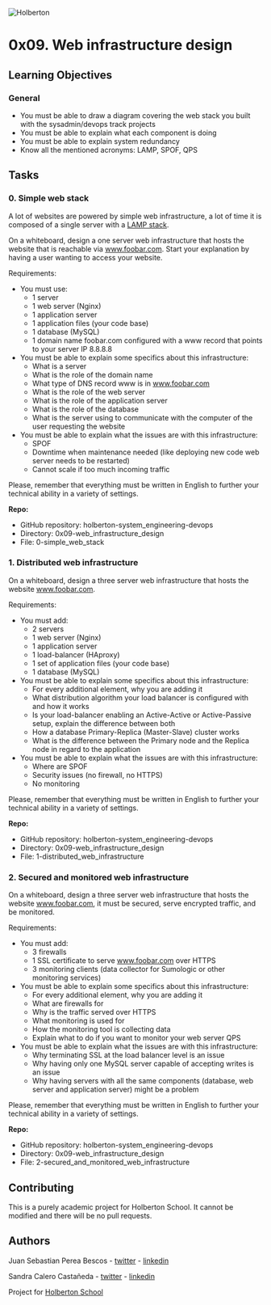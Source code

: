 ![Holberton](https://user-images.githubusercontent.com/85451781/140782830-f3f4a341-3d98-4a6e-89d2-76d684c80e9e.png)

# 0x09. Web infrastructure design

## Learning Objectives

### General

- You must be able to draw a diagram covering the web stack you built with the sysadmin/devops track projects
- You must be able to explain what each component is doing
- You must be able to explain system redundancy
- Know all the mentioned acronyms: LAMP, SPOF, QPS

## Tasks

### 0. Simple web stack

A lot of websites are powered by simple web infrastructure, a lot of time it is composed of a single server with a [LAMP stack](https://intranet.hbtn.io/rltoken/lBFrw_pTU3_sMuYFptFFsw).

On a whiteboard, design a one server web infrastructure that hosts the website that is reachable via www.foobar.com. Start your explanation by having a user wanting to access your website.

Requirements:

- You must use:
  - 1 server
  - 1 web server (Nginx)
  - 1 application server
  - 1 application files (your code base)
  - 1 database (MySQL)
  - 1 domain name foobar.com configured with a www record that points to your server IP 8.8.8.8
- You must be able to explain some specifics about this infrastructure:
  - What is a server
  - What is the role of the domain name
  - What type of DNS record www is in www.foobar.com
  - What is the role of the web server
  - What is the role of the application server
  - What is the role of the database
  - What is the server using to communicate with the computer of the user requesting the website
- You must be able to explain what the issues are with this infrastructure:
  - SPOF
  - Downtime when maintenance needed (like deploying new code web server needs to be restarted)
  - Cannot scale if too much incoming traffic

Please, remember that everything must be written in English to further your technical ability in a variety of settings.

**Repo:**

- GitHub repository: holberton-system_engineering-devops
- Directory: 0x09-web_infrastructure_design
- File: 0-simple_web_stack

### 1. Distributed web infrastructure

On a whiteboard, design a three server web infrastructure that hosts the website www.foobar.com.

Requirements:

- You must add:
  - 2 servers
  - 1 web server (Nginx)
  - 1 application server
  - 1 load-balancer (HAproxy)
  - 1 set of application files (your code base)
  - 1 database (MySQL)
- You must be able to explain some specifics about this infrastructure:
  - For every additional element, why you are adding it
  - What distribution algorithm your load balancer is configured with and how it works
  - Is your load-balancer enabling an Active-Active or Active-Passive setup, explain the difference between both
  - How a database Primary-Replica (Master-Slave) cluster works
  - What is the difference between the Primary node and the Replica node in regard to the application
- You must be able to explain what the issues are with this infrastructure:
  - Where are SPOF
  - Security issues (no firewall, no HTTPS)
  - No monitoring

Please, remember that everything must be written in English to further your technical ability in a variety of settings.

**Repo:**

- GitHub repository: holberton-system_engineering-devops
- Directory: 0x09-web_infrastructure_design
- File: 1-distributed_web_infrastructure

### 2. Secured and monitored web infrastructure

On a whiteboard, design a three server web infrastructure that hosts the website www.foobar.com, it must be secured, serve encrypted traffic, and be monitored.

Requirements:

- You must add:
  - 3 firewalls
  - 1 SSL certificate to serve www.foobar.com over HTTPS
  - 3 monitoring clients (data collector for Sumologic or other monitoring services)
- You must be able to explain some specifics about this infrastructure:
  - For every additional element, why you are adding it
  - What are firewalls for
  - Why is the traffic served over HTTPS
  - What monitoring is used for
  - How the monitoring tool is collecting data
  - Explain what to do if you want to monitor your web server QPS
- You must be able to explain what the issues are with this infrastructure:
  - Why terminating SSL at the load balancer level is an issue
  - Why having only one MySQL server capable of accepting writes is an issue
  - Why having servers with all the same components (database, web server and application server) might be a problem

Please, remember that everything must be written in English to further your technical ability in a variety of settings.

**Repo:**

- GitHub repository: holberton-system_engineering-devops
- Directory: 0x09-web_infrastructure_design
- File: 2-secured_and_monitored_web_infrastructure

## Contributing

This is a purely academic project for Holberton School. It cannot be modified and there will be no pull requests.

## Authors

Juan Sebastian Perea Bescos - [twitter](https://twitter.com/JuanSePeBe95) - [linkedin](https://www.linkedin.com/in/juan-sebastian-perea/)

Sandra Calero Castañeda - [twitter](https://twitter.com/SandraC59631923) - [linkedin](https://www.linkedin.com/in/sandra-liliana-calero/)

Project for [Holberton School](https://www.holbertonschool.com/)

